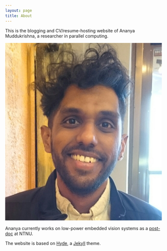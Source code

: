 ```yaml
---
layout: page
title: About
---
```


This is the blogging and CV/resume-hosting website of Ananya Muddukrishna, a researcher in parallel computing.

![Ananya Muddukrishna in Falafel Baren, Stockholm](./images/wild-hair-profile-photo.jpg)

Ananya currently works on low-power embedded vision systems as a [post-doc](https://www.ntnu.edu/employees/ananya.muddukrishna) at NTNU.

The website is based on [Hyde](http://hyde.getpoole.com), a [Jekyll](http://jekyllrb.com) theme.
